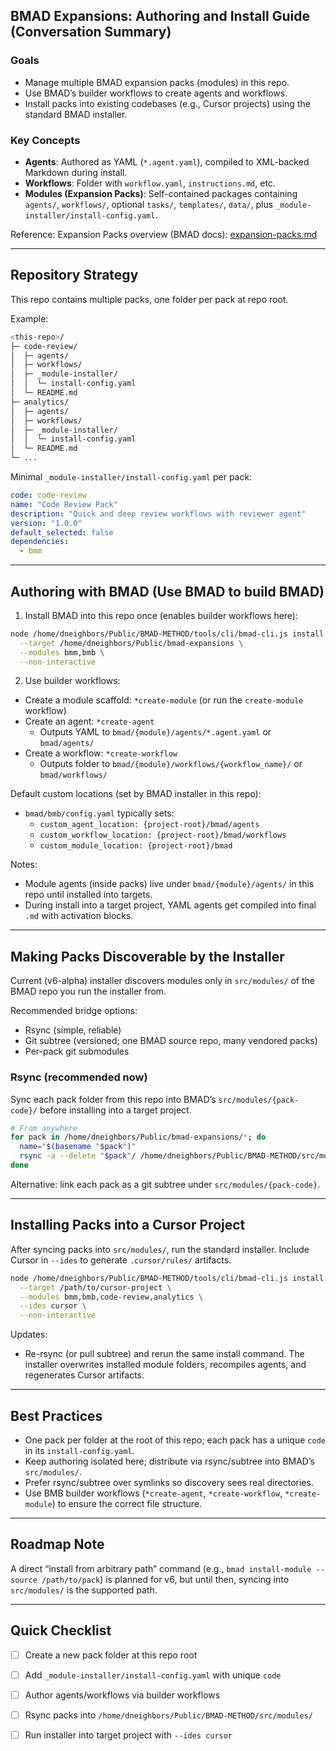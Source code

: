 ## BMAD Expansions: Authoring and Install Guide (Conversation Summary)

### Goals
- Manage multiple BMAD expansion packs (modules) in this repo.
- Use BMAD’s builder workflows to create agents and workflows.
- Install packs into existing codebases (e.g., Cursor projects) using the standard BMAD installer.

### Key Concepts
- **Agents**: Authored as YAML (`*.agent.yaml`), compiled to XML-backed Markdown during install.
- **Workflows**: Folder with `workflow.yaml`, `instructions.md`, etc.
- **Modules (Expansion Packs)**: Self-contained packages containing `agents/`, `workflows/`, optional `tasks/`, `templates/`, `data/`, plus `_module-installer/install-config.yaml`.

Reference: Expansion Packs overview (BMAD docs): [expansion-packs.md](https://github.com/bmad-code-org/BMAD-METHOD/blob/main/docs/expansion-packs.md)

---

## Repository Strategy

This repo contains multiple packs, one folder per pack at repo root.

Example:
```bash
<this-repo>/
├─ code-review/
│  ├─ agents/
│  ├─ workflows/
│  ├─ _module-installer/
│  │  └─ install-config.yaml
│  └─ README.md
├─ analytics/
│  ├─ agents/
│  ├─ workflows/
│  ├─ _module-installer/
│  │  └─ install-config.yaml
│  └─ README.md
└─ ...
```

Minimal `_module-installer/install-config.yaml` per pack:
```yaml
code: code-review
name: "Code Review Pack"
description: "Quick and deep review workflows with reviewer agent"
version: "1.0.0"
default_selected: false
dependencies:
  - bmm
```

---

## Authoring with BMAD (Use BMAD to build BMAD)

1) Install BMAD into this repo once (enables builder workflows here):
```bash
node /home/dneighbors/Public/BMAD-METHOD/tools/cli/bmad-cli.js install \
  --target /home/dneighbors/Public/bmad-expansions \
  --modules bmm,bmb \
  --non-interactive
```

2) Use builder workflows:
- Create a module scaffold: `*create-module` (or run the `create-module` workflow)
- Create an agent: `*create-agent`
  - Outputs YAML to `bmad/{module}/agents/*.agent.yaml` or `bmad/agents/`
- Create a workflow: `*create-workflow`
  - Outputs folder to `bmad/{module}/workflows/{workflow_name}/` or `bmad/workflows/`

Default custom locations (set by BMAD installer in this repo):
- `bmad/bmb/config.yaml` typically sets:
  - `custom_agent_location: {project-root}/bmad/agents`
  - `custom_workflow_location: {project-root}/bmad/workflows`
  - `custom_module_location: {project-root}/bmad`

Notes:
- Module agents (inside packs) live under `bmad/{module}/agents/` in this repo until installed into targets.
- During install into a target project, YAML agents get compiled into final `.md` with activation blocks.

---

## Making Packs Discoverable by the Installer

Current (v6-alpha) installer discovers modules only in `src/modules/` of the BMAD repo you run the installer from.

Recommended bridge options:
- Rsync (simple, reliable)
- Git subtree (versioned; one BMAD source repo, many vendored packs)
- Per-pack git submodules

### Rsync (recommended now)
Sync each pack folder from this repo into BMAD’s `src/modules/{pack-code}/` before installing into a target project.

```bash
# From anywhere
for pack in /home/dneighbors/Public/bmad-expansions/*; do
  name="$(basename "$pack")"
  rsync -a --delete "$pack"/ /home/dneighbors/Public/BMAD-METHOD/src/modules/"$name"/
done
```

Alternative: link each pack as a git subtree under `src/modules/{pack-code}`.

---

## Installing Packs into a Cursor Project

After syncing packs into `src/modules/`, run the standard installer. Include Cursor in `--ides` to generate `.cursor/rules/` artifacts.

```bash
node /home/dneighbors/Public/BMAD-METHOD/tools/cli/bmad-cli.js install \
  --target /path/to/cursor-project \
  --modules bmm,bmb,code-review,analytics \
  --ides cursor \
  --non-interactive
```

Updates:
- Re-rsync (or pull subtree) and rerun the same install command. The installer overwrites installed module folders, recompiles agents, and regenerates Cursor artifacts.

---

## Best Practices
- One pack per folder at the root of this repo; each pack has a unique `code` in its `install-config.yaml`.
- Keep authoring isolated here; distribute via rsync/subtree into BMAD’s `src/modules/`.
- Prefer rsync/subtree over symlinks so discovery sees real directories.
- Use BMB builder workflows (`*create-agent`, `*create-workflow`, `*create-module`) to ensure the correct file structure.

---

## Roadmap Note
A direct “install from arbitrary path” command (e.g., `bmad install-module --source /path/to/pack`) is planned for v6, but until then, syncing into `src/modules/` is the supported path.

---

## Quick Checklist
- [ ] Create a new pack folder at this repo root
- [ ] Add `_module-installer/install-config.yaml` with unique `code`
- [ ] Author agents/workflows via builder workflows
- [ ] Rsync packs into `/home/dneighbors/Public/BMAD-METHOD/src/modules/`
- [ ] Run installer into target project with `--ides cursor`


